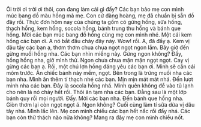 Ôi trời ơi trời ơi thôi, con đang làm cái gì đấy?
Các bạn bảo mẹ con mình múc bang đồ màu hồng mà mẹ.
Con cứ đàng hoàng, mẹ đã chuẩn bị sẵn đồ đây rồi. Thực đơn hôm nay của chúng ta gồm có gừng hồng, sữa hồng, thạch hồng, kem hồng, socola hồng, bánh trung thu hồng và bánh que hồng. Mời các bạn múc bang đồ hồng cùng mẹ con mình nhé.
Một cái kem hồng các bạn ơi. A nó bắt đầu chảy đây này. Wow! rồi.
A, đã đấy ạ.
Kem vị dâu tây các bạn ạ, thơm thơm chua chua ngọt ngọt ngon lắm.
Bây giờ đến gừng muối hồng nha.
Các bạn nhìn miếng này. Gừng ngon không? Đấy, hồng hồng nha, giờ mình thử.
Ngon chưa chua mặn mặn ngọt ngọt.
Cay vị gừng các bạn ạ.
Rồi, một chú lợn hồng đáng yêu các bạn ơi.
Mình sẽ cắn cái mõm trước.
Ăn chiếc bánh này mềm, ngọt.
Bên trong là trứng muối nha các bạn nha.
Mình ăn thêm tí thạch nhé các bạn.
Mịn mịn mát mát nhá.
Đến lượt mình nha các bạn. Đây là socola hồng nhá.
Mình quên không để vào tủ lạnh cho nên là nó chảy hết rồi. Thôi ăn tạm nha các bạn. Đằng sau là một lớp bánh quy rồi mọi người. Đấy.
Mời các bạn nha.
Đến bánh que hồng nha.
Giòn thơm lại còn ngọt ngọt á.
Ngon không?
Cuối cùng làm tí sữa dừa vị dâu tây nhá. Mình lắc lên.
Mẹ con mình chiều các bạn hết nấc rồi đấy nhá. Các bạn còn thử thách nào nữa không? Mang ra đây mẹ con mình chiều nốt.